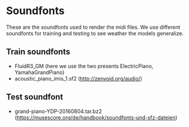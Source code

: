 
# Soundfonts
These are the soundfonts used to render the midi files.
We use different soundfonts for training and testing to see weather the models generalize.

## Train soundfonts
- FluidR3_GM (here we use the two presents ElectricPiano, YamahaGrandPiano)
- acoustic_piano_imis_1.sf2 (http://zenvoid.org/audio/)

## Test soundfont
- grand-piano-YDP-20160804.tar.bz2 (https://musescore.org/de/handbook/soundfonts-und-sfz-dateien)

